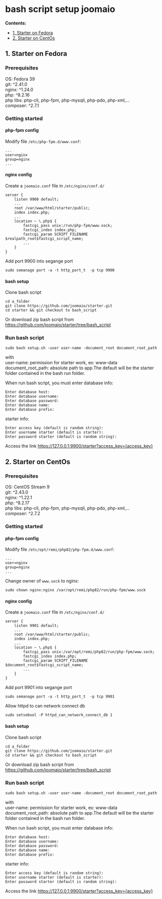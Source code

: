 # bash script setup joomaio


__Contents:__

- [1. Starter on Fedora](#starter-on-fedora)
- [2. Starter on CentOs](#starter-on-centos)

## 1. Starter on Fedora
### Prerequisites
OS: Fedora 39\
git: ^2.41.0\
nginx: ^1.24.0\
php: ^8.2.16\
php libs: php-cli, php-fpm, php-mysqli, php-pdo, php-xml,... \
composer: ^2.7.1

### Getting started
#### php-fpm config
Modify file ```/etc/php-fpm.d/www.conf```:
```
...
user=nginx
group=nginx
...
```
#### nginx config
Create a ```joomaio.conf``` file in ```/etc/nginx/conf.d/```
```
server {
    listen 9900 default;
    ...
    root /var/www/html/starter/public;
    index index.php;
    ...
    location ~ \.php$ {
        fastcgi_pass unix:/run/php-fpm/www.sock;
        fastcgi_index index.php;
        fastcgi_param SCRIPT_FILENAME $realpath_root$fastcgi_script_name;
        ...
    }
}
```
Add port 9900 into segange port
```
sudo semanage port -a -t http_port_t  -p tcp 9900
```
#### bash setup
Clone bash script
```
cd a_folder
git clone https://github.com/joomaio/starter.git
cd starter && git checkout to bash_script
```

Or download zip bash script from https://github.com/joomaio/starter/tree/bash_script

### Run bash script
```
sudo bash setup.sh -user user-name -document_root document_root_path
```
with\
user-name: permission for starter work, ex: www-data\
document_root_path: absolute path to app.The default will be the starter folder contained in the bash run folder.

When run bash script, you must enter database info:
```
Enter database host: 
Enter database username:
Enter database password:
Enter database name:
Enter database prefix:
```

starter info:
```
Enter access key (default is random string): 
Enter username starter (default is starter): 
Enter password starter (default is random string): 
```

Access the link https://127.0.0.1:9900/starter?access_key={access_key}


## 2. Starter on CentOs
### Prerequisites
OS: CentOS Stream 9\
git: ^2.43.0\
nginx: ^1.22.1\
php: ^8.2.17\
php libs: php-cli, php-fpm, php-mysqli, php-pdo, php-xml,... \
composer: ^2.7.2

### Getting started
#### php-fpm config
Modify file ```/etc/opt/remi/php82/php-fpm.d/www.conf```:
```
...
user=nginx
group=nginx
...
```

Change owner of ```www.sock``` to nginx:
```
sudo chown nginx:nginx /var/opt/remi/php82/run/php-fpm/www.sock

```
#### nginx config
Create a ```joomaio.conf``` file in ```/etc/nginx/conf.d/```
```
server {
    listen 9901 default;
    ...
    root /var/www/html/starter/public;
    index index.php;
    ...
    location ~ \.php$ {
        fastcgi_pass unix:/var/opt/remi/php82/run/php-fpm/www.sock;
        fastcgi_index index.php;
        fastcgi_param SCRIPT_FILENAME $document_root$fastcgi_script_name;
        ...
    }
}
```
Add port 9901 into segange port
```
sudo semanage port -a -t http_port_t  -p tcp 9901
```

Allow httpd to can network connect db
```
sudo setsebool -P httpd_can_network_connect_db 1
```
#### bash setup
Clone bash script
```
cd a_folder
git clone https://github.com/joomaio/starter.git
cd starter && git checkout to bash_script
```

Or download zip bash script from https://github.com/joomaio/starter/tree/bash_script

### Run bash script
```
sudo bash setup.sh -user user-name -document_root document_root_path
```
with\
user-name: permission for starter work, ex: www-data\
document_root_path: absolute path to app.The default will be the starter folder contained in the bash run folder.

When run bash script, you must enter database info:
```
Enter database host: 
Enter database username:
Enter database password:
Enter database name:
Enter database prefix:
```

starter info:
```
Enter access key (default is random string): 
Enter username starter (default is starter): 
Enter password starter (default is random string): 
```

Access the link https://127.0.0.1:9900/starter?access_key={access_key}
